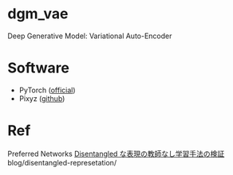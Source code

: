 
# dgm_vae

Deep Generative Model: Variational Auto-Encoder

# Software

* PyTorch ([official](https://pytorch.org/))
* Pixyz ([github](https://github.com/masa-su/pixyz))

# Ref

Preferred Networks
[Disentangled な表現の教師なし学習手法の検証](https://tech.preferred.jp/ja/)blog/disentangled-represetation/
